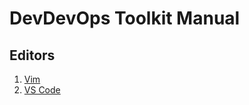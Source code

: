 # DevDevOps Toolkit Manual

## Editors

1. [Vim][l-vim]
1. [VS Code][l-vscode]

<!-- links -->
[l-vim]: editor/vim
[l-vscode]: editor/vscode